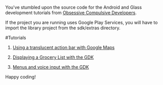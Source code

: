 You've stumbled upon the source code for the Android and Glass development tutorials from [Obsessive Compulsive Developers](http://www.ocddevelopers.com/).

If the project you are running uses Google Play Services, you will have to import the library project from the sdk/extras directory.

#Tutorials

1. [Using a translucent action bar with Google Maps](http://www.ocddevelopers.com/2014/using-a-translucent-action-bar-with-google-maps/)

2. [Displaying a Grocery List with the GDK](http://www.ocddevelopers.com/2014/displaying-a-grocery-list-with-the-gdk/)

3. [Menus and voice input with the GDK](http://www.ocddevelopers.com/2014/menus-and-voice-input-with-the-gdk/)


Happy coding!
